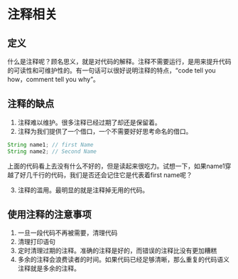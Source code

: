 # 注释相关

## 定义

什么是注释呢？顾名思义，就是对代码的解释。注释不需要运行，是用来提升代码的可读性和可维护性的。有一句话可以很好说明注释的特点，“code tell you how，comment tell you why”。

## 注释的缺点

1. 注释难以维护。很多注释已经过期了却还是保留着。
2. 注释为我们提供了一个借口，一个不需要好好思考命名的借口。

```java
String name1; // first Name
String name2; // Second Name
```

上面的代码看上去没有什么不好的，但是读起来很吃力。试想一下，如果name1穿越了好几千行的代码，我们是否还会记住它是代表着first name呢？

3. 注释的滥用。最明显的就是注释掉无用的代码。

## 使用注释的注意事项

1. 一旦一段代码不再被需要，清理代码
2. 清理打印语句
3. 定时清理过期的注释。准确的注释是好的，而错误的注释比没有更加糟糕
4. 多余的注释会浪费读者的时间。如果代码已经足够清晰，那么重复的代码语义注释就是多余的注释。